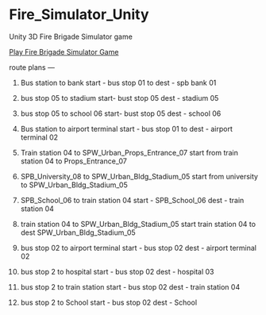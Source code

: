 # Fire_Simulator_Unity
Unity 3D Fire Brigade Simulator game


<a href="https://play.google.com/store/apps/details?id=com.hututu.ifb.simulator">Play Fire Brigade Simulator Game</a>


route plans —

1. Bus station to bank
start - bus stop 01 to dest - spb bank 01

5. bus stop 05 to stadium
start- bust stop 05 dest - stadium 05

6. bus stop 05 to school 06
start- bust stop 05 dest - school 06

10. Bus station to airport terminal 
start - bus stop 01 to dest - airport terminal 02


7. Train station 04 to SPW_Urban_Props_Entrance_07
start from train station 04 to Props_Entrance_07

8. SPB_University_08 to SPW_Urban_Bldg_Stadium_05
start from university to SPW_Urban_Bldg_Stadium_05

9. SPB_School_06 to train station 04
start - SPB_School_06 dest - train station 04

11. train station 04 to SPW_Urban_Bldg_Stadium_05
start train station 04 to dest SPW_Urban_Bldg_Stadium_05



2. bus stop 02 to airport terminal 
start - bus stop 02 dest - airport terminal 02

3. bus stop 2 to hospital 
start - bus stop 02 dest - hospital 03

4. bus stop 2 to train station 
start - bus stop 02 dest - train station 04

12. bus stop 2 to School 
start - bus stop 02 dest - School
